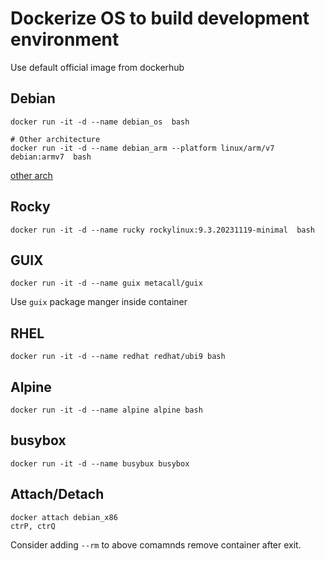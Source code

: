 # Dockerize OS to build development environment

Use default official image from dockerhub

## Debian
```
docker run -it -d --name debian_os  bash

# Other architecture
docker run -it -d --name debian_arm --platform linux/arm/v7 debian:armv7  bash
```
[other arch](https://github.com/esmaeelE/embedded/blob/main/docker.md)

## Rocky

```
docker run -it -d --name rucky rockylinux:9.3.20231119-minimal  bash
```
## GUIX

```
docker run -it -d --name guix metacall/guix
```
Use `guix` package manger inside container

## RHEL

```
docker run -it -d --name redhat redhat/ubi9 bash
```

## Alpine

```
docker run -it -d --name alpine alpine bash
```

## busybox
```
docker run -it -d --name busybux busybox
```


## Attach/Detach
```
docker attach debian_x86
ctrP, ctrQ
```

Consider adding `--rm` to above comamnds remove container after exit.

